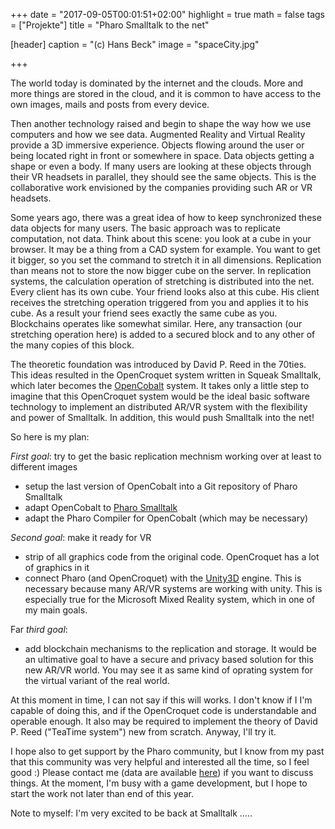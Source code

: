 +++
date = "2017-09-05T00:01:51+02:00"
highlight = true
math = false
tags = ["Projekte"]
title = "Pharo Smalltalk to the net"

[header]
  caption = "(c) Hans Beck"
  image = "spaceCity.jpg"

+++

The world today is dominated by the internet and the clouds. More and more things are stored in the cloud, and it is common to have access to the own images, mails and posts from  every device.

Then another technology raised and begin to shape the way how we use computers and how we see data. Augmented Reality and Virtual Reality provide a 3D immersive experience.  Objects flowing around the user or being located right in front or somewhere in space. Data objects getting a shape or even a body. If many users are looking at these objects through their VR headsets in parallel, they should see the same objects. This is the collaborative work envisioned by the companies providing such AR or VR headsets.

Some years ago, there was a great idea of how to keep synchronized these data objects for many users. The basic approach was to replicate computation, not data. Think about this scene: you look at a cube in your browser. It may be a thing from a CAD system for example. You want to get it bigger, so you set the command to stretch it in all dimensions. Replication than means not to store the now bigger cube on the server. In replication systems, the calculation operation of stretching is distributed into the net. Every client has its own cube. Your friend looks also at this cube. His client receives the stretching operation triggered from you and applies it to his cube. As a result your friend sees exactly the same cube as you. Blockchains operates like somewhat similar. Here, any transaction (our stretching operation here) is added to a secured block and to any other of the many copies of this block.

The theoretic foundation was introduced by David P. Reed in the 70ties. This ideas resulted in the OpenCroquet system written in Squeak Smalltalk, which later becomes the [OpenCobalt](http://www.opencobalt.net/) system. It takes only a little step to imagine that this OpenCroquet system would be the ideal basic software technology to implement an distributed AR/VR system with the flexibility and power of Smalltalk. In addition, this would push Smalltalk into the net!

So here is my plan:

*First goal*: try to get the basic replication mechnism working over at least to different images

+ setup the last version of OpenCobalt into a Git repository of Pharo Smalltalk
+ adapt OpenCobalt to [Pharo Smalltalk](http://pharo.org/)
+ adapt the Pharo Compiler for OpenCobalt (which may be necessary)

*Second goal*: make it ready for VR

+ strip of all graphics code from the original code. OpenCroquet has a lot of graphics in it
+ connect Pharo (and OpenCroquet) with the [Unity3D](https://unity3d.com/) engine. This is necessary because many AR/VR systems are working with unity. This is especially true for the Microsoft Mixed Reality system, which in one of my main goals.

Far *third goal*:

+ add blockchain mechanisms to the replication and storage. It would be an ultimative goal to have a secure and privacy based solution for this new AR/VR world. You may see it as same kind of oprating system for the virtual variant of the real world.

At this moment in time, I can not say if this will works. I don't know if I I'm capable of doing this, and if the OpenCroquet code is understandable and operable enough. It also may be required to implement the theory of David P. Reed ("TeaTime system") new from scratch. Anyway, I'll try it.

I hope also to get support by the Pharo community, but I know from my past that this community was very helpful and interested all the time, so I feel good :) Please contact me (data are available [here](/#contact)) if you want to discuss things. At the moment, I'm busy with a game development, but I hope to start the work not later than end of this year.

Note to myself: I'm very excited to be back at Smalltalk .....
